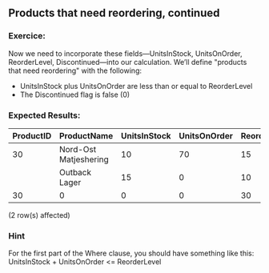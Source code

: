 ## Products that need reordering, continued

### Exercice:

Now we need to incorporate these fields—UnitsInStock, UnitsOnOrder, ReorderLevel, Discontinued—into our calculation. We’ll define "products that need reordering" with the following:
- UnitsInStock plus UnitsOnOrder are less than or equal to ReorderLevel
- The Discontinued flag is false (0)

### Expected Results:

| ProductID |    ProductName     | UnitsInStock | UnitsOnOrder | ReorderLevel | Discontinued |
|-----------|--------------------|--------------|--------------|--------------|--------------|
|     30    | Nord-Ost Matjeshering |      10      |      70      |      15      |      0       |
|           |     Outback Lager       |      15      |      0       |      10      |      15      |
|     30    |          0           |       0      |       0      |      30      |      0       |


(2 row(s) affected)

### Hint

For the first part of the Where clause, you should have something like this:
UnitsInStock + UnitsOnOrder <= ReorderLevel